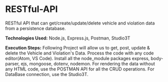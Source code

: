 # RESTful-API
RESTful API that can get/create/update/delete vehicle and violation data from a persistence database.

**Technologies Used:**
Node.js, Express.js, Postman, Studio3T

**Execution Steps:**
Following Project will allow us to get, post, update & delete the Vehicle and Violation's Data. 
Process the code with any code editor(Atom, VS Code). 
Install all the node_module packages express, body-parser, ejs, mongoose, dotenv, nodemon.
For rendering the data without any HTML code, use the POSTMAN API for all the CRUD operations. 
For DataBase connection, use the Studio3T.
